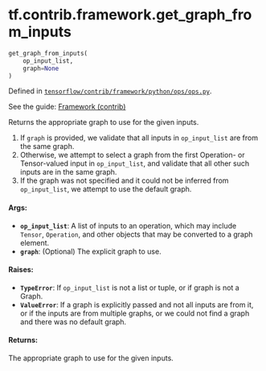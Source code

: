 <div itemscope itemtype="http://developers.google.com/ReferenceObject">
<meta itemprop="name" content="tf.contrib.framework.get_graph_from_inputs" />
</div>

# tf.contrib.framework.get_graph_from_inputs

``` python
get_graph_from_inputs(
    op_input_list,
    graph=None
)
```



Defined in [`tensorflow/contrib/framework/python/ops/ops.py`](https://www.tensorflow.org/code/tensorflow/contrib/framework/python/ops/ops.py).

See the guide: [Framework (contrib)](../../../../../api_guides/python/contrib.framework.md)

Returns the appropriate graph to use for the given inputs.

1. If `graph` is provided, we validate that all inputs in `op_input_list` are
   from the same graph.
2. Otherwise, we attempt to select a graph from the first Operation- or
   Tensor-valued input in `op_input_list`, and validate that all other
   such inputs are in the same graph.
3. If the graph was not specified and it could not be inferred from
   `op_input_list`, we attempt to use the default graph.

#### Args:

* <b>`op_input_list`</b>: A list of inputs to an operation, which may include `Tensor`,
    `Operation`, and other objects that may be converted to a graph element.
* <b>`graph`</b>: (Optional) The explicit graph to use.


#### Raises:

* <b>`TypeError`</b>: If `op_input_list` is not a list or tuple, or if graph is not a
    Graph.
* <b>`ValueError`</b>: If a graph is explicitly passed and not all inputs are from it,
    or if the inputs are from multiple graphs, or we could not find a graph
    and there was no default graph.


#### Returns:

The appropriate graph to use for the given inputs.
